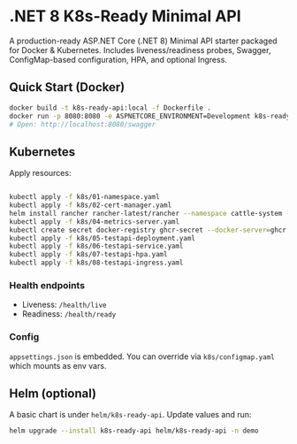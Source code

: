
# .NET 8 K8s-Ready Minimal API

A production-ready ASP.NET Core (.NET 8) Minimal API starter packaged for Docker & Kubernetes.
Includes liveness/readiness probes, Swagger, ConfigMap-based configuration, HPA, and optional Ingress.

## Quick Start (Docker)

```bash
docker build -t k8s-ready-api:local -f Dockerfile .
docker run -p 8080:8080 -e ASPNETCORE_ENVIRONMENT=Development k8s-ready-api:local
# Open: http://localhost:8080/swagger
```

## Kubernetes

Apply resources:

```bash

kubectl apply -f k8s/01-namespace.yaml
kubectl apply -f k8s/02-cert-manager.yaml
helm install rancher rancher-latest/rancher --namespace cattle-system --set hostname=k3s.jrkripto.vip --set ingress.tls.source=letsEncrypt --set letsEncrypt.email=abc@abc.com --set letsEncrypt.ingress.class=nginx
kubectl apply -f k8s/04-metrics-server.yaml
kubectl create secret docker-registry ghcr-secret --docker-server=ghcr.io --docker-username=abc --docker-password=ghp_xxxxxxxxxxxxx --docker-email=abc@abc.com
kubectl apply -f k8s/05-testapi-deployment.yaml
kubectl apply -f k8s/06-testapi-service.yaml
kubectl apply -f k8s/07-testapi-hpa.yaml
kubectl apply -f k8s/08-testapi-ingress.yaml

```

### Health endpoints
- Liveness: `/health/live`
- Readiness: `/health/ready`

### Config
`appsettings.json` is embedded. You can override via `k8s/configmap.yaml` which mounts as env vars.

## Helm (optional)
A basic chart is under `helm/k8s-ready-api`. Update values and run:
```bash
helm upgrade --install k8s-ready-api helm/k8s-ready-api -n demo
```
